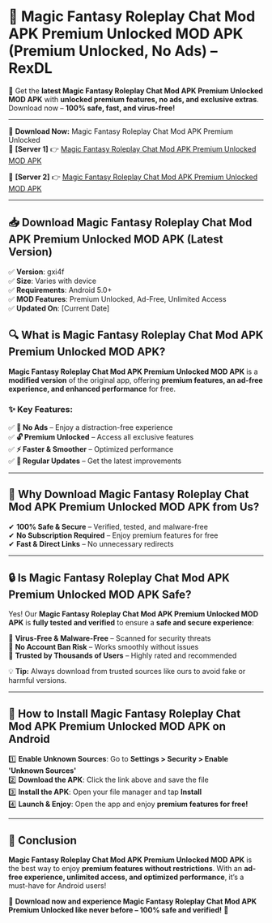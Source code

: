 # 🚀 Magic Fantasy Roleplay Chat Mod APK Premium Unlocked MOD APK (Premium Unlocked, No Ads) – RexDL 

🎯 Get the **latest Magic Fantasy Roleplay Chat Mod APK Premium Unlocked MOD APK** with **unlocked premium features, no ads, and exclusive extras**. Download now – **100% safe, fast, and virus-free!**  

---

🔽 **Download Now:** Magic Fantasy Roleplay Chat Mod APK Premium Unlocked  
🔹 **[Server 1]** 👉 [Magic Fantasy Roleplay Chat Mod APK Premium Unlocked MOD APK](https://apkcomod.com?title=Magic_Fantasy_Roleplay_Chat_Mod_APK_Premium_Unlocked)  

🔹 **[Server 2]** 👉 [Magic Fantasy Roleplay Chat Mod APK Premium Unlocked MOD APK](https://apkcomod.com?title=Magic_Fantasy_Roleplay_Chat_Mod_APK_Premium_Unlocked)  

---
## 📥 Download Magic Fantasy Roleplay Chat Mod APK Premium Unlocked MOD APK (Latest Version)  

✅ **Version**: gxi4f  
✅ **Size**: Varies with device  
✅ **Requirements**: Android 5.0+  
✅ **MOD Features**: Premium Unlocked, Ad-Free, Unlimited Access  
✅ **Updated On**: [Current Date]  

## 🔍 What is Magic Fantasy Roleplay Chat Mod APK Premium Unlocked MOD APK?  

**Magic Fantasy Roleplay Chat Mod APK Premium Unlocked MOD APK** is a **modified version** of the original app, offering **premium features, an ad-free experience, and enhanced performance** for free.  

### ✨ Key Features:  

✅ **🚫 No Ads** – Enjoy a distraction-free experience  
✅ **🔓 Premium Unlocked** – Access all exclusive features  
✅ **⚡ Faster & Smoother** – Optimized performance  
✅ **🔄 Regular Updates** – Get the latest improvements  

---

## 🌟 Why Download Magic Fantasy Roleplay Chat Mod APK Premium Unlocked MOD APK from Us?  

✔ **100% Safe & Secure** – Verified, tested, and malware-free  
✔ **No Subscription Required** – Enjoy premium features for free  
✔ **Fast & Direct Links** – No unnecessary redirects  

---

## 🔒 Is Magic Fantasy Roleplay Chat Mod APK Premium Unlocked MOD APK Safe?  

Yes! Our **Magic Fantasy Roleplay Chat Mod APK Premium Unlocked MOD APK** is **fully tested and verified** to ensure a **safe and secure experience**:  

🔹 **Virus-Free & Malware-Free** – Scanned for security threats  
🔹 **No Account Ban Risk** – Works smoothly without issues  
🔹 **Trusted by Thousands of Users** – Highly rated and recommended  

💡 **Tip:** Always download from trusted sources like ours to avoid fake or harmful versions.  

---

## 📲 How to Install Magic Fantasy Roleplay Chat Mod APK Premium Unlocked MOD APK on Android  

1️⃣ **Enable Unknown Sources**: Go to **Settings > Security > Enable 'Unknown Sources'**  
2️⃣ **Download the APK**: Click the link above and save the file  
3️⃣ **Install the APK**: Open your file manager and tap **Install**  
4️⃣ **Launch & Enjoy**: Open the app and enjoy **premium features for free!**  

---

## 🚀 Conclusion  

**Magic Fantasy Roleplay Chat Mod APK Premium Unlocked MOD APK** is the best way to enjoy **premium features without restrictions**. With an **ad-free experience, unlimited access, and optimized performance**, it’s a must-have for Android users!  

🔻 **Download now and experience Magic Fantasy Roleplay Chat Mod APK Premium Unlocked like never before – 100% safe and verified!** 🔻  
